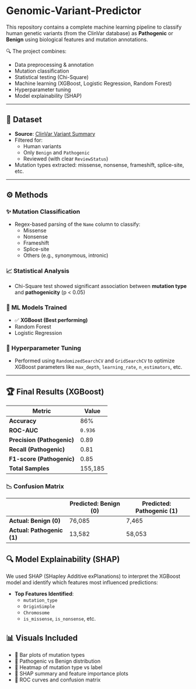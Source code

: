 # Genomic-Variant-Predictor

This repository contains a complete machine learning pipeline to classify human genetic variants (from the ClinVar database) as **Pathogenic** or **Benign** using biological features and mutation annotations.

🔍 The project combines:
- Data preprocessing & annotation
- Mutation classification
- Statistical testing (Chi-Square)
- Machine learning (XGBoost, Logistic Regression, Random Forest)
- Hyperparameter tuning
- Model explainability (SHAP)

---

## 📂 Dataset

- **Source**: [ClinVar Variant Summary](https://ftp.ncbi.nlm.nih.gov/pub/clinvar/tab_delimited/variant_summary.txt.gz)
- Filtered for:
  - Human variants
  - Only `Benign` and `Pathogenic`
  - Reviewed (with clear `ReviewStatus`)
- Mutation types extracted: missense, nonsense, frameshift, splice-site, etc.

---

## ⚙️ Methods

### ✨ Mutation Classification
- Regex-based parsing of the `Name` column to classify:
  - Missense
  - Nonsense
  - Frameshift
  - Splice-site
  - Others (e.g., synonymous, intronic)

### 📈 Statistical Analysis
- Chi-Square test showed significant association between **mutation type** and **pathogenicity** (p < 0.05)

### 🤖 ML Models Trained
- ✅ **XGBoost (Best performing)**
- Random Forest
- Logistic Regression

### 🔧 Hyperparameter Tuning
- Performed using `RandomizedSearchCV` and `GridSearchCV` to optimize XGBoost parameters like `max_depth`, `learning_rate`, `n_estimators`, etc.

---

## 🏆 Final Results (XGBoost)

| Metric                | Value     |
|-----------------------|-----------|
| **Accuracy**          | 86%       |
| **ROC-AUC**           | `0.936`   |
| **Precision (Pathogenic)** | 0.89 |
| **Recall (Pathogenic)**    | 0.81 |
| **F1-score (Pathogenic)**  | 0.85 |
| **Total Samples**     | 155,185   |

### 📉 Confusion Matrix
|                            | **Predicted: Benign (0)** | **Predicted: Pathogenic (1)** |
| -------------------------- | ------------------------- | ----------------------------- |
| **Actual: Benign (0)**     | 76,085                    | 7,465                         |
| **Actual: Pathogenic (1)** | 13,582                    | 58,053                        |


## 🔍 Model Explainability (SHAP)

We used SHAP (SHapley Additive exPlanations) to interpret the XGBoost model and identify which features most influenced predictions:

- **Top Features Identified**:
  - `mutation_type`
  - `OriginSimple`
  - `Chromosome`
  - `is_missense`, `is_nonsense`, etc.

## 📊 Visuals Included

- 📌 Bar plots of mutation types
- 📌 Pathogenic vs Benign distribution
- 📌 Heatmap of mutation type vs label
- 📌 SHAP summary and feature importance plots
- 📌 ROC curves and confusion matrix

